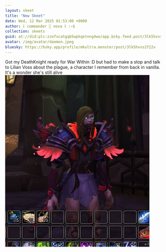 ```yaml
---
layout: skeet
title: "New Skeet"
date: Wed, 12 Mar 2025 01:53:00 +0000
author: ⸸ commander ░ nova ⸸ :~$
collection: skeets
guid: at://did:plc:zzofxcatgqb5wpkqetnng4wo/app.bsky.feed.post/3lk5hvvs2f22v
avatar: /img/avatar/daemon.jpeg
bluesky: https://bsky.app/profile/mkultra.monster/post/3lk5hvvs2f22v
---
```


Got my DeathKnight ready for War Within :D but had to make a stop and talk to Lilian Voss about the plague, a character I remember from back in vanilla. It's a wonder she's still alive<img src="/assets/media/bafkreice26pqoloodte6hee4coz6ilvdwaedxjdklrayipvjbzzxgapndq.jpeg" alt="Image">
